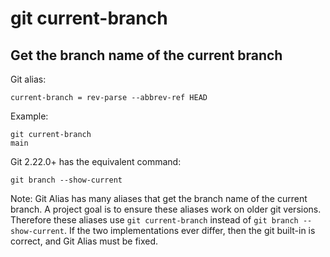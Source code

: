 # git current-branch

## Get the branch name of the current branch

Git alias:

```git
current-branch = rev-parse --abbrev-ref HEAD
```

Example:

```shell
git current-branch
main
```

Git 2.22.0+ has the equivalent command:

```shell
git branch --show-current
```

Note: Git Alias has many aliases that get the branch name of the current branch. A project goal is to ensure these aliases work on older git versions. Therefore these aliases use `git current-branch` instead of `git branch --show-current`. If the two implementations ever differ, then the git built-in is correct, and Git Alias must be fixed.
